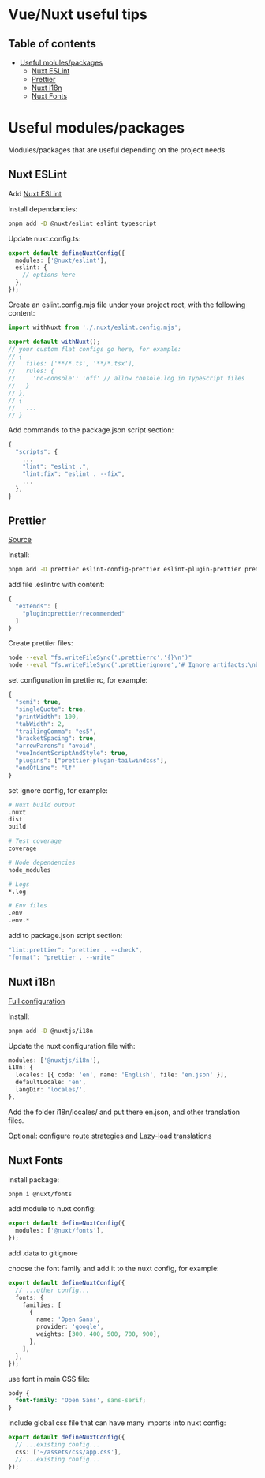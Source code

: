# Vue/Nuxt useful tips

## Table of contents

- [Useful molules/packages](#useful-modulespackages)
  - [Nuxt ESLint](#nuxt-eslint)
  - [Prettier](#prettier)
  - [Nuxt i18n](#nuxt-i18n)
  - [Nuxt Fonts](#nuxt-fonts)

# Useful modules/packages

Modules/packages that are useful depending on the project needs

## Nuxt ESLint

Add [Nuxt ESLint](https://eslint.nuxt.com/packages/module)

Install dependancies:

```bash
pnpm add -D @nuxt/eslint eslint typescript
```

Update nuxt.config.ts:

```typescript
export default defineNuxtConfig({
  modules: ['@nuxt/eslint'],
  eslint: {
    // options here
  },
});
```

Create an eslint.config.mjs file under your project root, with the following content:

```typescript
import withNuxt from './.nuxt/eslint.config.mjs';

export default withNuxt();
// your custom flat configs go here, for example:
// {
//   files: ['**/*.ts', '**/*.tsx'],
//   rules: {
//     'no-console': 'off' // allow console.log in TypeScript files
//   }
// },
// {
//   ...
// }
```

Add commands to the package.json script section:

```typescript
{
  "scripts": {
    ...
    "lint": "eslint .",
    "lint:fix": "eslint . --fix",
    ...
  },
}
```

## Prettier

[Source](https://prettier.io/docs/install)

Install:

```bash
pnpm add -D prettier eslint-config-prettier eslint-plugin-prettier prettier-plugin-tailwindcss
```

add file .eslintrc with content:

```typescript
{
  "extends": [
    "plugin:prettier/recommended"
  ]
}
```

Create prettier files:

```bash
node --eval "fs.writeFileSync('.prettierrc','{}\n')"
node --eval "fs.writeFileSync('.prettierignore','# Ignore artifacts:\nbuild\ncoverage\n')"
```

set configuration in prettierrc, for example:

```typescript
{
  "semi": true,
  "singleQuote": true,
  "printWidth": 100,
  "tabWidth": 2,
  "trailingComma": "es5",
  "bracketSpacing": true,
  "arrowParens": "avoid",
  "vueIndentScriptAndStyle": true,
  "plugins": ["prettier-plugin-tailwindcss"],
  "endOfLine": "lf"
}
```

set ignore config, for example:

```bash
# Nuxt build output
.nuxt
dist
build

# Test coverage
coverage

# Node dependencies
node_modules

# Logs
*.log

# Env files
.env
.env.*
```

add to package.json script section:

```typescript
"lint:prettier": "prettier . --check",
"format": "prettier . --write"
```

## Nuxt i18n

[Full configuration](https://i18n.nuxtjs.org/docs/getting-started)

Install:

```bash
pnpm add -D @nuxtjs/i18n
```

Update the nuxt configuration file with:

```typescript
modules: ['@nuxtjs/i18n'],
i18n: {
  locales: [{ code: 'en', name: 'English', file: 'en.json' }],
  defaultLocale: 'en',
  langDir: 'locales/',
},
```

Add the folder i18n/locales/ and put there en.json, and other translation files.

Optional: configure [route strategies](https://i18n.nuxtjs.org/docs/guide) and [Lazy-load translations](https://i18n.nuxtjs.org/docs/guide/lazy-load-translations)

## Nuxt Fonts

install package:

```bash
pnpm i @nuxt/fonts
```

add module to nuxt config:

```typescript
export default defineNuxtConfig({
  modules: ['@nuxt/fonts'],
});
```

add .data to gitignore

choose the font family and add it to the nuxt config, for example:

```typescript
export default defineNuxtConfig({
  // ...other config...
  fonts: {
    families: [
      {
        name: 'Open Sans',
        provider: 'google',
        weights: [300, 400, 500, 700, 900],
      },
    ],
  },
});
```

use font in main CSS file:

```css
body {
  font-family: 'Open Sans', sans-serif;
}
```

include global css file that can have many imports into nuxt config:

```typescript
export default defineNuxtConfig({
  // ...existing config...
  css: ['~/assets/css/app.css'],
  // ...existing config...
});
```
